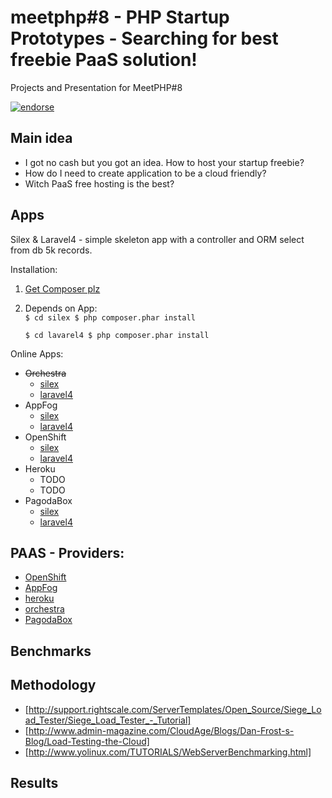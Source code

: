 meetphp#8 - PHP Startup Prototypes - Searching for best freebie PaaS solution!
=========

Projects and Presentation for MeetPHP#8


[![endorse](http://api.coderwall.com/emgiezet/endorsecount.png)](http://coderwall.com/emgiezet)


Main idea
--------

* I got no cash but you got an idea. How to host your startup freebie?
* How do I need to create application to be a cloud friendly?
* Witch PaaS free hosting is the best?

Apps
-------

Silex & Laravel4 - simple skeleton app with a controller and ORM select from db 5k records.


Installation:

1. [Get Composer plz](http://getcomposer.org/)

2. Depends on App:   
    `
    $ cd silex
    $ php composer.phar install
    `

    `
    $ cd lavarel4
    $ php composer.phar install
    `


Online Apps:

* <s>Orchestra</s>
    * [silex](https://meetphp8-silex.orchestra.io/)
    * [laravel4](https://meetphp8-laravel.orchestra.io/)
* AppFog
    * [silex](http://meetphp8silex.eu01.aws.af.cm/)
    * [laravel4](http://meetphp8laravel.eu01.aws.af.cm/)
* OpenShift
    * [silex](http://meetphp8laravel-emgiezet.rhcloud.com/)
    * [laravel4](http://meetphp8silex-emgiezet.rhcloud.com/)
* Heroku
    * TODO
    * TODO
* PagodaBox
    * [silex](http://silex.mmx3.pl)
    * [laravel4](http://laravel.mmx3.pl)

PAAS - Providers:
------

* [OpenShift](http://openshift.redhat.com)
* [AppFog](http://appfog.com)
* [heroku](http://heroku.com)
* [orchestra](http://orchestra.io)
* [PagodaBox](http://pagodabox.com)


Benchmarks
-----

Methodology
-------
* [http://support.rightscale.com/ServerTemplates/Open_Source/Siege_Load_Tester/Siege_Load_Tester_-_Tutorial]
* [http://www.admin-magazine.com/CloudAge/Blogs/Dan-Frost-s-Blog/Load-Testing-the-Cloud]
* [http://www.yolinux.com/TUTORIALS/WebServerBenchmarking.html]

Results
----